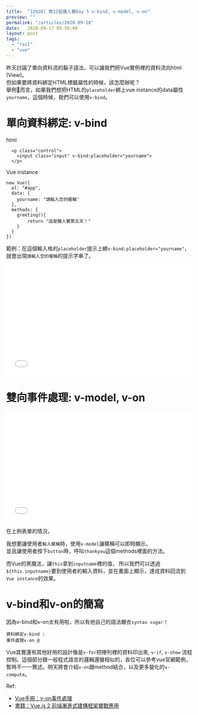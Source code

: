 ```yaml
---
title:  "[2020] 第12屆鐵人賽Day 5 v-bind, v-model, v-on"
preview: ""
permalink: "/articles/2020-09-18"
date:   2020-09-17 09:56:00
layout: post
tags: 
  - "rail"
  - "vue"    
---
```



昨天討論了單向資料流的鬍子語法，可以讓我們把Vue實例裡的資料流向html (View)。  
但如果要將資料綁定HTML標籤屬性的時候，該怎麼辦呢？  
舉例🌰而言，如果我們想把HTML的`placeholder`綁上vue instance的data屬性`yourname`，這個時候，我們可以使用`v-bind`。

<!-- more -->

# 單向資料綁定: v-bind 



html

```
  <p class="control">
    <input class="input" v-bind:placeholder="yourname">
  </p>
```

Vue instance
```
new Vue({
  el: "#app",
  data: {
  	yourname: "請輸入您的暱稱"
  },
  methods: {
  	greeting(){
    	return "這是鐵人賽第五天！"
    }
  }
})
```

範例：在這個輸入格的`placeholder`提示上綁`v-bind:placeholder="yourname"`，就會出現`請輸入您的暱稱`的提示字串了。
<iframe width="100%" height="300" src="//jsfiddle.net/tingtinghsu/wezs3xdg/6/embedded/js,html,result/" allowfullscreen="allowfullscreen" allowpaymentrequest frameborder="0"></iframe>

# 雙向事件處理: v-model, v-on

<iframe width="100%" height="300" src="//jsfiddle.net/tingtinghsu/wezs3xdg/36/embedded/js,html,result/" allowfullscreen="allowfullscreen" allowpaymentrequest frameborder="0"></iframe>

在上例表單的情況，

我想要讓使用者`輸入暱稱`時，使用`v-model`讓暱稱可以即時顯示。  
並且讓使用者按下`button`時，呼叫`thankyou`這個methods裡面的方法。  

而Vue的黑魔法，讓`this`拿到`inputname`裡的值，
所以我們可以透過`${this.inputname}`要到使用者的輸入資料，並在畫面上顯示，達成資料回流到`Vue instance`的效果。

# v-bind和v-on的簡寫

因為v-bind和v-on太有用啦，所以有他自己的語法糖衣`syntax sugar`！

```
資料綁定v-bind :
事件處理v-on @
```

Vue其實還有其他好用的設計像是`v-for`把陣列裡的資料印出來, `v-if`, `v-show` 流程控制。這個部分跟一般程式語言的邏輯還蠻相似的，各位可以參考vue官網範例，暫時不一一贅述。明天將會介紹`v-on`跟method結合，以及更多變化的`v-compute`。

Ref: 
* [Vue手冊：v-on事件處理](https://cn.vuejs.org/v2/guide/events.html) 
* [書籍：Vue.js 2 前端漸進式建構框架實戰應用](https://books.google.com.tw/books/about/Vue_js_2%E5%89%8D%E7%AB%AF%E6%BC%B8%E9%80%B2%E5%BC%8F%E5%BB%BA%E6%A7%8B%E6%A1%86%E6%9E%B6%E5%AF%A6.html?id=i66aDwAAQBAJ&redir_esc=y) 
